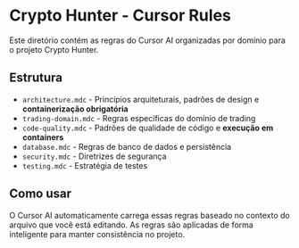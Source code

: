 # Crypto Hunter - Cursor Rules

Este diretório contém as regras do Cursor AI organizadas por domínio para o projeto Crypto Hunter.

## Estrutura

- `architecture.mdc` - Princípios arquiteturais, padrões de design e **containerização obrigatória**
- `trading-domain.mdc` - Regras específicas do domínio de trading
- `code-quality.mdc` - Padrões de qualidade de código e **execução em containers**
- `database.mdc` - Regras de banco de dados e persistência
- `security.mdc` - Diretrizes de segurança
- `testing.mdc` - Estratégia de testes

## Como usar

O Cursor AI automaticamente carrega essas regras baseado no contexto do arquivo que você está editando. As regras são aplicadas de forma inteligente para manter consistência no projeto. 
